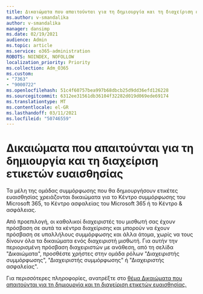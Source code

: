 ```yaml
---
title: Δικαιώματα που απαιτούνται για τη δημιουργία και τη διαχείριση ετικετών ευαισθησίας
ms.author: v-smandalika
author: v-smandalika
manager: dansimp
ms.date: 02/19/2021
audience: Admin
ms.topic: article
ms.service: o365-administration
ROBOTS: NOINDEX, NOFOLLOW
localization_priority: Priority
ms.collection: Adm_O365
ms.custom:
- "7363"
- "9000722"
ms.openlocfilehash: 51c4f60757bea997b68dbcb25d9dd36efd126228
ms.sourcegitcommit: 6312ee31561db36104f32282d019d069ede69174
ms.translationtype: MT
ms.contentlocale: el-GR
ms.lasthandoff: 03/11/2021
ms.locfileid: "50746559"
---
```

# <a name="permissions-required-to-create-and-manage-sensitivity-labels"></a>Δικαιώματα που απαιτούνται για τη δημιουργία και τη διαχείριση ετικετών ευαισθησίας

Τα μέλη της ομάδας συμμόρφωσης που θα δημιουργήσουν ετικέτες ευαισθησίας χρειάζονται δικαιώματα για το Κέντρο συμμόρφωσης του Microsoft 365, το Κέντρο ασφαλείας του Microsoft 365 ή το Κέντρο & ασφάλειας.

Από προεπιλογή, οι καθολικοί διαχειριστές του μισθωτή σας έχουν πρόσβαση σε αυτά τα κέντρα διαχείρισης και μπορούν να έχουν πρόσβαση σε υπαλλήλους συμμόρφωσης και άλλα άτομα, χωρίς να τους δίνουν όλα τα δικαιώματα ενός διαχειριστή μισθωτή. Για αυτήν την περιορισμένη πρόσβαση  διαχειριστών με ανάθεση, από τη σελίδα "Δικαιώματα", προσθέστε χρήστες στην ομάδα ρόλων "Διαχειριστής συμμόρφωσης", "Διαχειριστής συμμόρφωσης" ή "Διαχειριστής ασφαλείας".

Για περισσότερες πληροφορίες, ανατρέξτε στο [θέμα Δικαιώματα που απαιτούνται για τη δημιουργία και τη διαχείριση ετικετών ευαισθησίας.](https://docs.microsoft.com/microsoft-365/compliance/get-started-with-sensitivity-labels)